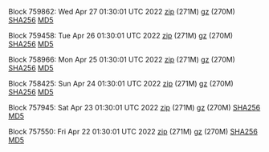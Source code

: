 Block 759862: Wed Apr 27 01:30:01 UTC 2022 [zip](https://files.01coin.io/mainnet/2022-04-27/bootstrap.dat.zip) (271M) [gz](https://files.01coin.io/mainnet/2022-04-27/bootstrap.dat.tar.gz) (270M) [SHA256](https://files.01coin.io/mainnet/2022-04-27/sha256.txt) [MD5](https://files.01coin.io/mainnet/2022-04-27/md5.txt)

Block 759458: Tue Apr 26 01:30:01 UTC 2022 [zip](https://files.01coin.io/mainnet/2022-04-26/bootstrap.dat.zip) (271M) [gz](https://files.01coin.io/mainnet/2022-04-26/bootstrap.dat.tar.gz) (270M) [SHA256](https://files.01coin.io/mainnet/2022-04-26/sha256.txt) [MD5](https://files.01coin.io/mainnet/2022-04-26/md5.txt)

Block 758966: Mon Apr 25 01:30:01 UTC 2022 [zip](https://files.01coin.io/mainnet/2022-04-25/bootstrap.dat.zip) (271M) [gz](https://files.01coin.io/mainnet/2022-04-25/bootstrap.dat.tar.gz) (270M) [SHA256](https://files.01coin.io/mainnet/2022-04-25/sha256.txt) [MD5](https://files.01coin.io/mainnet/2022-04-25/md5.txt)

Block 758425: Sun Apr 24 01:30:01 UTC 2022 [zip](https://files.01coin.io/mainnet/2022-04-24/bootstrap.dat.zip) (271M) [gz](https://files.01coin.io/mainnet/2022-04-24/bootstrap.dat.tar.gz) (270M) [SHA256](https://files.01coin.io/mainnet/2022-04-24/sha256.txt) [MD5](https://files.01coin.io/mainnet/2022-04-24/md5.txt)

Block 757945: Sat Apr 23 01:30:01 UTC 2022 [zip](https://files.01coin.io/mainnet/2022-04-23/bootstrap.dat.zip) (271M) [gz](https://files.01coin.io/mainnet/2022-04-23/bootstrap.dat.tar.gz) (270M) [SHA256](https://files.01coin.io/mainnet/2022-04-23/sha256.txt) [MD5](https://files.01coin.io/mainnet/2022-04-23/md5.txt)

Block 757550: Fri Apr 22 01:30:01 UTC 2022 [zip](https://files.01coin.io/mainnet/2022-04-22/bootstrap.dat.zip) (271M) [gz](https://files.01coin.io/mainnet/2022-04-22/bootstrap.dat.tar.gz) (270M) [SHA256](https://files.01coin.io/mainnet/2022-04-22/sha256.txt) [MD5](https://files.01coin.io/mainnet/2022-04-22/md5.txt)

